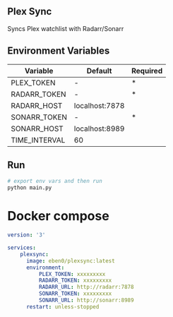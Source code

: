 ## Plex Sync

Syncs Plex watchlist with Radarr/Sonarr 

## Environment Variables

| Variable      | Default        | Required |
|---------------|----------------|----------|
| PLEX_TOKEN    | -              | *        |
| RADARR_TOKEN  | -              | *        |
| RADARR_HOST   | localhost:7878 |          |
| SONARR_TOKEN  | -              | *        |
| SONARR_HOST   | localhost:8989 |          |
| TIME_INTERVAL | 60             |          |

## Run
```bash
# export env vars and then run
python main.py
```


# Docker compose

```yaml
version: '3'

services:
    plexsync:
      image: eben0/plexsync:latest
      environment:
          PLEX_TOKEN: xxxxxxxxx
          RADARR_TOKEN: xxxxxxxxx
          RADARR_URL: http://radarr:7878
          SONARR_TOKEN: xxxxxxxxx
          SONARR_URL: http://sonarr:8989
      restart: unless-stopped

```